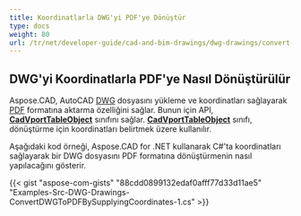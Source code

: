 ```yaml
---
title: Koordinatlarla DWG'yi PDF'ye Dönüştür
type: docs
weight: 80
url: /tr/net/developer-guide/cad-and-bim-drawings/dwg-drawings/convert-dwg-to-dwf-with-coordinatesconvert-dwg-to-pdf-with-coordinates/
---
```



## **DWG'yi Koordinatlarla PDF'ye Nasıl Dönüştürülür**

Aspose.CAD, AutoCAD [DWG](https://docs.fileformat.com/cad/dwg/) dosyasını yükleme ve koordinatları sağlayarak [PDF](https://docs.fileformat.com/pdf/) formatına aktarma özelliğini sağlar. Bunun için API, [**CadVportTableObject**](https://reference.aspose.com/cad/net/aspose.cad.fileformats.cad.cadtables/cadvporttableobject) sınıfını sağlar. [**CadVportTableObject**](https://reference.aspose.com/cad/net/aspose.cad.fileformats.cad.cadtables/cadvporttableobject) sınıfı, dönüştürme için koordinatları belirtmek üzere kullanılır.

Aşağıdaki kod örneği, Aspose.CAD for .NET kullanarak C#'ta koordinatları sağlayarak bir DWG dosyasını PDF formatına dönüştürmenin nasıl yapılacağını gösterir.

{{< gist "aspose-com-gists" "88cdd0899132edaf0afff77d33d11ae5" "Examples-Src-DWG-Drawings-ConvertDWGToPDFBySupplyingCoordinates-1.cs" >}}
